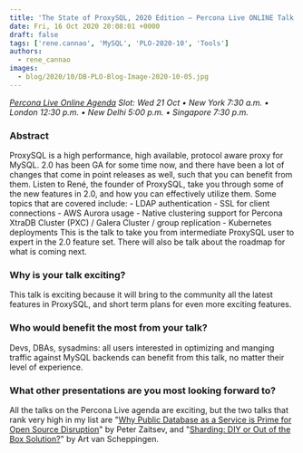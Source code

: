 ```yaml
---
title: 'The State of ProxySQL, 2020 Edition – Percona Live ONLINE Talk Preview'
date: Fri, 16 Oct 2020 20:08:01 +0000
draft: false
tags: ['rene.cannao', 'MySQL', 'PLO-2020-10', 'Tools']
authors:
  - rene_cannao
images:
  - blog/2020/10/DB-PLO-Blog-Image-2020-10-05.jpg
---
```


_[Percona Live Online Agenda](https://www.percona.com/live/agenda) Slot: Wed 21 Oct • New York 7:30 a.m. • London 12:30 p.m. • New Delhi 5:00 p.m. • Singapore 7:30 p.m._

### Abstract

ProxySQL is a high performance, high available, protocol aware proxy for MySQL. 2.0 has been GA for some time now, and there have been a lot of changes that come in point releases as well, such that you can benefit from them. Listen to René, the founder of ProxySQL, take you through some of the new features in 2.0, and how you can effectively utilize them. Some topics that are covered include: - LDAP authentication - SSL for client connections - AWS Aurora usage - Native clustering support for Percona XtraDB Cluster (PXC) / Galera Cluster / group replication - Kubernetes deployments This is the talk to take you from intermediate ProxySQL user to expert in the 2.0 feature set. There will also be talk about the roadmap for what is coming next.

### Why is your talk exciting?

This talk is exciting because it will bring to the community all the latest features in ProxySQL, and short term plans for even more exciting features.

### Who would benefit the most from your talk?

Devs, DBAs, sysadmins: all users interested in optimizing and manging traffic against MySQL backends can benefit from this talk, no matter their level of experience.

### What other presentations are you most looking forward to?

All the talks on the Percona Live agenda are exciting, but the two talks that rank very high in my list are "[Why Public Database as a Service is Prime for Open Source Disruption](https://sched.co/eouq)" by Peter Zaitsev, and "[Sharding: DIY or Out of the Box Solution?](https://sched.co/ePpr)" by Art van Scheppingen.